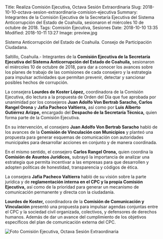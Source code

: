 Title: Realiza Comisión Ejecutiva, Octava Sesión Extraordinaria
Slug: 2018-10-10-octava-sesion-extraordinaria-comision-ejecutiva
Summary: Integrantes de la Comisión Ejecutiva de la Secretaría Ejecutiva del Sistema Anticorrupción del Estado de Coahuila, sesionaron el miércoles 10 de octubre de 2018.
Tags: Comisión Ejecutiva, Sesiones
Date: 2018-10-10 13:35
Modified: 2018-10-11 13:27
Image: preview.jpg


Sistema Anticorrupción del Estado de Coahuila. Consejo de Participación Ciudadana.

Saltillo, Coahuila.- Integrantes de la **Comisión Ejecutiva de la Secretaría Ejecutiva del Sistema Anticorrupción del Estado de Coahuila,** sesionaron el miércoles 10 de octubre de 2018, para dar a conocer los avances sobre los planes de trabajo de las comisiones de cada consejero y la estrategia para impulsar actividades que permitan prevenir, detectar y sancionar posibles hechos de corrupción.

La consejera **Lourdes de Koster López,** coordinadora de la Comisión Ejecutiva, dio lectura a la propuesta de Orden del Día que fue aprobada por unanimidad por los consejeros **Juan Adolfo Von Bertrab Saracho, Carlos Rangel Orona** y **Jafia Pacheco Valtierra,** así como por **Luis Alberto Gutiérrez Arizpe,** encargado del **Despacho de la Secretaría Técnica,** quien forma parte de la Comisión Ejecutiva.

En su intervención, el consejero **Juan Adolfo Von Bertrab Saracho** habló de los avances de la **Comisión de Vinculación con Municipios** y planteó una propuesta para generar esquemas de comunicación con autoridades municipales para desarrollar acciones en conjunto y de manera coordinada.

En el mismo sentido, el consejero **Carlos Rangel Orona,** quien coordina la **Comisión de Asuntos Jurídicos,** subrayó la importancia de analizar una estrategia que permita incentivar a las empresas para que desarrollen y adopten políticas de honestidad, transparencia y códigos de ética.

La consejera **Jafia Pacheco Valtierra** habló de su visión sobre la parte jurídica y de **reglamentación interna en el CPC y la propia Comisión Ejecutiva,** así como de la prioridad para generar un mecanismo de comunicación permanente y directa con la ciudadanía.

**Lourdes de Koster,** coordinadora de la **Comisión de Comunicación y Vinculación** presentó una propuesta para impulsar agendas conjuntas entre el CPC y la sociedad civil organizada, colectivos, y defensores de derechos humanos. Además de dar un avance del cumplimiento de los objetivos específicos del plan de comunicación externa del CPC.

<img class="img-fluid" src="foto-01.jpg" alt="Foto Comisión Ejecutiva, Octava Sesión Extraordinaria">
